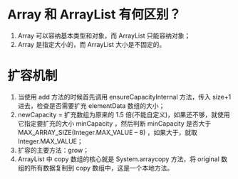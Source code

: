 
# Array 和 ArrayList 有何区别？
1.  Array 可以容纳基本类型和对象，而 ArrayList 只能容纳对象；
2.  Array 是指定大小的，而 ArrayList 大小是不固定的。

# 扩容机制
1.  当使用 add 方法的时候首先调用 ensureCapacityInternal 方法，传入 size+1 进去，检查是否需要扩充 elementData 数组的大小；
2.  newCapacity = 扩充数组为原来的 1.5 倍(不能自定义)，如果还不够，就使用它指定要扩充的大小 minCapacity ，然后判断 minCapacity 是否大于 MAX_ARRAY_SIZE(Integer.MAX_VALUE – 8) ，如果大于，就取 Integer.MAX_VALUE；
3.  扩容的主要方法：grow；
4.  ArrayList 中 copy 数组的核心就是 System.arraycopy 方法，将 original 数组的所有数据复制到 copy 数组中，这是一个本地方法。